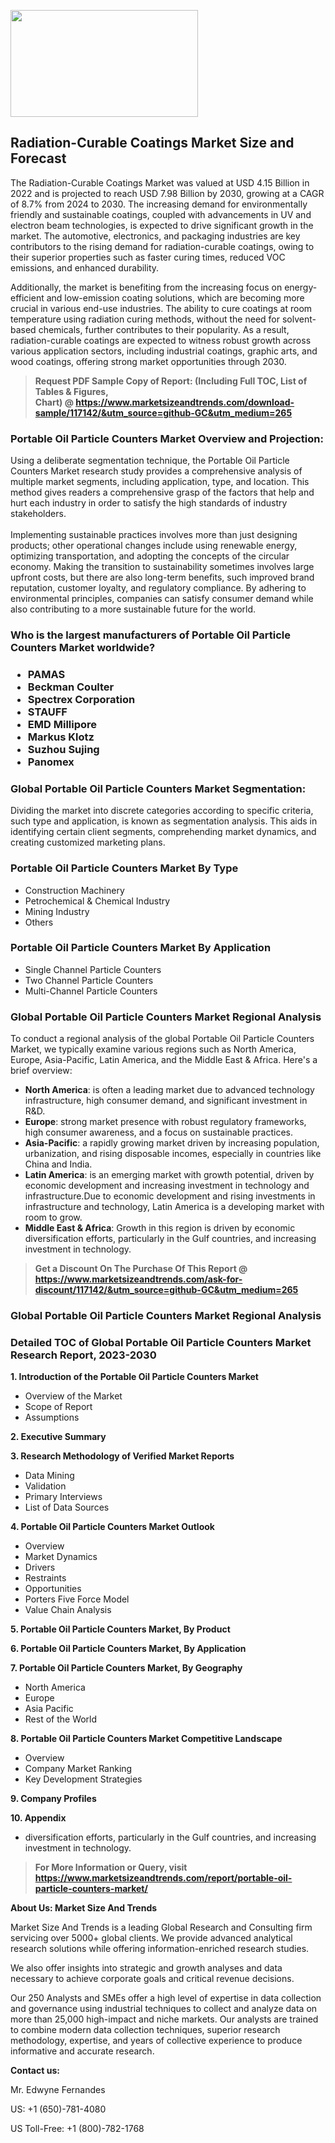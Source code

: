 <p><img class="alignnone size-medium wp-image-20088" src="https://ffe5etoiles.com/wp-content/uploads/2024/12/MST1-300x171.png" alt="" width="300" height="171" /></p><h2>Radiation-Curable Coatings Market Size and Forecast</h2><p>The Radiation-Curable Coatings Market was valued at USD 4.15 Billion in 2022 and is projected to reach USD 7.98 Billion by 2030, growing at a CAGR of 8.7% from 2024 to 2030. The increasing demand for environmentally friendly and sustainable coatings, coupled with advancements in UV and electron beam technologies, is expected to drive significant growth in the market. The automotive, electronics, and packaging industries are key contributors to the rising demand for radiation-curable coatings, owing to their superior properties such as faster curing times, reduced VOC emissions, and enhanced durability.</p><p>Additionally, the market is benefiting from the increasing focus on energy-efficient and low-emission coating solutions, which are becoming more crucial in various end-use industries. The ability to cure coatings at room temperature using radiation curing methods, without the need for solvent-based chemicals, further contributes to their popularity. As a result, radiation-curable coatings are expected to witness robust growth across various application sectors, including industrial coatings, graphic arts, and wood coatings, offering strong market opportunities through 2030.</p></p><blockquote id="" class=""><strong>Request PDF Sample Copy of Report: (Including Full TOC, List of Tables &amp; Figures, Chart)&nbsp;@&nbsp;<strong><a href="https://www.marketsizeandtrends.com/download-sample/117142/&utm_source=github-GC&utm_medium=265" target="_blank">https://www.marketsizeandtrends.com/download-sample/117142/&utm_source=github-GC&utm_medium=265</a></strong></strong></blockquote><h3 id="" class="">Portable Oil Particle Counters Market&nbsp;Overview and Projection:</h3><p id="" class="">Using a deliberate segmentation technique, the Portable Oil Particle Counters Market research study provides a comprehensive analysis of multiple market segments, including application, type, and location. This method gives readers a comprehensive grasp of the factors that help and hurt each industry in order to satisfy the high standards of industry stakeholders. <br /> <br />Implementing sustainable practices involves more than just designing products; other operational changes include using renewable energy, optimizing transportation, and adopting the concepts of the circular economy. Making the transition to sustainability sometimes involves large upfront costs, but there are also long-term benefits, such improved brand reputation, customer loyalty, and regulatory compliance. By adhering to environmental principles, companies can satisfy consumer demand while also contributing to a more sustainable future for the world.</p><h3 id="" class="">Who is the largest manufacturers of&nbsp;Portable Oil Particle Counters Market worldwide?</h3><h3 class=""><p><ul><li>PAMAS </li><li> Beckman Coulter </li><li> Spectrex Corporation </li><li> STAUFF </li><li> EMD Millipore </li><li> Markus Klotz </li><li> Suzhou Sujing </li><li> Panomex</li></ul></p></h3><h3 id="" class="">Global&nbsp;Portable Oil Particle Counters Market Segmentation:</h3><p id="" class="">Dividing the market into discrete categories according to specific criteria, such type and application, is known as segmentation analysis. This aids in identifying certain client segments, comprehending market dynamics, and creating customized marketing plans.</p><h3 id="" class="">Portable Oil Particle Counters Market&nbsp;By Type</h3><p><p><ul><li>Construction Machinery</li><li> Petrochemical & Chemical Industry</li><li> Mining Industry</li><li> Others</p></li></ul></p></p><h3 id="" class="">Portable Oil Particle Counters Market&nbsp;By Application</h3><p class=""><p><ul><li>Single Channel Particle Counters</li><li> Two Channel Particle Counters</li><li> Multi-Channel Particle Counters</li></ul></p></p><h3 id="" class="">Global Portable Oil Particle Counters Market Regional Analysis</h3><p id="" class="">To conduct a regional analysis of the global Portable Oil Particle Counters Market, we typically examine various regions such as North America, Europe, Asia-Pacific, Latin America, and the Middle East &amp; Africa. Here's a brief overview:</p><ul><li><strong>North America</strong>: is often a leading market due to advanced technology infrastructure, high consumer demand, and significant investment in R&amp;D.</li><li><strong>Europe</strong>: strong market presence with robust regulatory frameworks, high consumer awareness, and a focus on sustainable practices.</li><li><strong>Asia-Pacific</strong>: a rapidly growing market driven by increasing population, urbanization, and rising disposable incomes, especially in countries like China and India.</li><li><strong>Latin America</strong>: is an emerging market with growth potential, driven by economic development and increasing investment in technology and infrastructure.Due to economic development and rising investments in infrastructure and technology, Latin America is a developing market with room to grow.</li><li><strong>Middle East &amp; Africa</strong>: Growth in this region is driven by economic diversification efforts, particularly in the Gulf countries, and increasing investment in technology.</li></ul><blockquote id="" class=""><strong>Get a Discount On The Purchase Of This Report @ <strong><a href="https://www.marketsizeandtrends.com/ask-for-discount/117142/&utm_source=github-GC&utm_medium=265" target="_blank">https://www.marketsizeandtrends.com/ask-for-discount/117142/&utm_source=github-GC&utm_medium=265</a></strong></strong></blockquote><h3 id="" class="">Global Portable Oil Particle Counters Market Regional Analysis</h3><h3 id="" class="">Detailed TOC of Global Portable Oil Particle Counters Market Research Report, 2023-2030</h3><p id="" class=""><strong>1. Introduction of the Portable Oil Particle Counters Market</strong></p><ul><li>Overview of the Market</li><li>Scope of Report</li><li>Assumptions</li></ul><p id="" class=""><strong>2. Executive Summary</strong></p><p id="" class=""><strong>3. Research Methodology of Verified Market Reports</strong></p><ul><li>Data Mining</li><li>Validation</li><li>Primary Interviews</li><li>List of Data Sources</li></ul><p id="" class=""><strong>4. Portable Oil Particle Counters Market Outlook</strong></p><ul><li>Overview</li><li>Market Dynamics</li><li>Drivers</li><li>Restraints</li><li>Opportunities</li><li>Porters Five Force Model</li><li>Value Chain Analysis</li></ul><p id="" class=""><strong>5. Portable Oil Particle Counters Market, By Product</strong></p><p id="" class=""><strong>6. Portable Oil Particle Counters Market, By Application</strong></p><p id="" class=""><strong>7. Portable Oil Particle Counters Market, By Geography</strong></p><ul><li>North America</li><li>Europe</li><li>Asia Pacific</li><li>Rest of the World</li></ul><p id="" class=""><strong>8. Portable Oil Particle Counters Market Competitive Landscape</strong></p><ul><li>Overview</li><li>Company Market Ranking</li><li>Key Development Strategies</li></ul><p id="" class=""><strong>9. Company Profiles</strong></p><p id="" class=""><strong>10. Appendix</strong></p><ul><li>diversification efforts, particularly in the Gulf countries, and increasing investment in technology.</li></ul><blockquote id="" class=""><strong>For More Information or Query, visit <strong><strong><a href="https://www.marketsizeandtrends.com/report/portable-oil-particle-counters-market/" target="_blank">https://www.marketsizeandtrends.com/report/portable-oil-particle-counters-market/</a></strong></strong></strong></blockquote><p id="" class=""><strong>About Us: Market Size And Trends</strong></p><p id="" class="">Market Size And Trends is a leading Global Research and Consulting firm servicing over 5000+ global clients. We provide advanced analytical research solutions while offering information-enriched research studies.</p><p id="" class="">We also offer insights into strategic and growth analyses and data necessary to achieve corporate goals and critical revenue decisions.</p><p id="" class="">Our 250 Analysts and SMEs offer a high level of expertise in data collection and governance using industrial techniques to collect and analyze data on more than 25,000 high-impact and niche markets. Our analysts are trained to combine modern data collection techniques, superior research methodology, expertise, and years of collective experience to produce informative and accurate research.</p><p id="" class=""><strong>Contact us:</strong></p><p id="" class="">Mr. Edwyne Fernandes</p><p id="" class="">US: +1 (650)-781-4080</p><p id="" class="">US Toll-Free: +1 (800)-782-1768</p>
